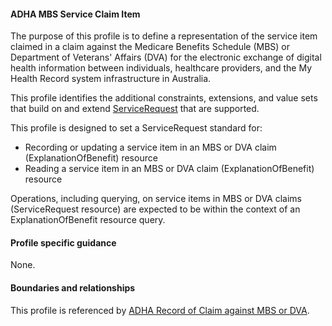 #### ADHA MBS Service Claim Item
The purpose of this profile is to define a representation of the service item claimed in a claim against the Medicare Benefits Schedule (MBS) or Department of Veterans' Affairs (DVA) for the electronic exchange of digital health information between individuals, healthcare providers, and the My Health Record system infrastructure in Australia.

This profile identifies the additional constraints, extensions, and value sets that build on and extend [ServiceRequest](http://hl7.org/fhir/R4/list.html) that are supported. 

This profile is designed to set a ServiceRequest standard for:
* Recording or updating a service item in an MBS or DVA claim (ExplanationOfBenefit) resource
* Reading a service item in an MBS or DVA claim (ExplanationOfBenefit) resource

Operations, including querying, on service items in MBS or DVA claims (ServiceRequest resource) are expected to be within the context of an ExplanationOfBenefit resource query.


#### Profile specific guidance
None.


#### Boundaries and relationships
This profile is referenced by 
[ADHA Record of Claim against MBS or DVA](StructureDefinition-dh-explanationofbenefit-medicare-mbs-1.html).
